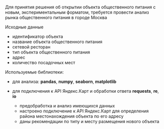 Для принятия решения об открытии объекта общественного питания с новым, экспериментальным форматом, требуется провести анализ рынка общественного питания в городе Москва

Исходные данные
+ идентификатор объекта
+ название объекта общественного питания
+ сетевой ресторан
+ тип объекта общественного питания
+ адрес
+ количество посадочных мест

Используемые библиотеки:
+ для анализа: **pandas**, **numpy**, **seaborn**, **matplotlib**
+ для подключения к API Яндекс.Карт и обработки ответа **requests**, **re**, **io**

  + предобработка и анализ имеющихся данных
  + настроено подключение к API Яндекс.Карт для определения района местонахождения объекта по его адресу
  + даны рекомендации по типу и месту размещения нового объекта
